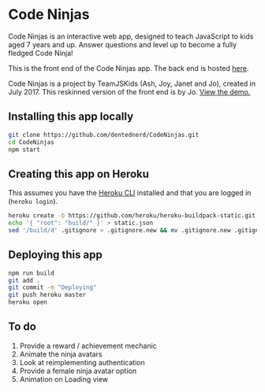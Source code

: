 # Code Ninjas

Code Ninjas is an interactive web app, designed to teach JavaScript to kids aged 7 years and up. Answer questions and level up to become a fully fledged Code Ninja!

This is the front end of the Code Ninjas app. The back end is hosted [here](https://codeninjasserver.herokuapp.com/).

Code Ninjas is a project by TeamJSKids (Ash, Joy, Janet and Jo), created in July 2017. This reskinned version of the front end is by Jo. [View the demo.](https://codeninjas-v2.herokuapp.com/)

## Installing this app locally

```bash
git clone https://github.com/dentednerd/CodeNinjas.git
cd CodeNinjas
npm start
```

## Creating this app on Heroku

This assumes you have the [Heroku CLI](https://devcenter.heroku.com/articles/heroku-cli) installed and that you are logged in (`heroku login`).

```bash
heroku create -b https://github.com/heroku/heroku-buildpack-static.git
echo '{ "root": "build/" }' > static.json
sed '/build/d' .gitignore > .gitignore.new && mv .gitignore.new .gitignore
```

## Deploying this app

```bash
npm run build
git add .
git commit -m "Deploying"
git push heroku master
heroku open
```

## To do

1. Provide a reward / achievement mechanic
2. Animate the ninja avatars
3. Look at reimplementing authentication
4. Provide a female ninja avatar option
5. Animation on Loading view